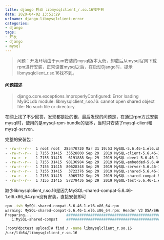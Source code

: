 ```yaml
---
title: django 启动 libmysqlclient_r.so.16找不到
date: 2020-04-02 13:51:29
urlname: django-libmysqlclient-error
categories:
- django
tags:
- 开发
- django
- mysql
---
```

>问题：开发环境由于yum安装的mysql版本太低，卸载后从mysql官网下载rpm进行安装，正常设置mysql之后，在启动Django时，提示libmysqlclient_r.so.16找不到。

<!--more -->

#### 问题描述
>django.core.exceptions.ImproperlyConfigured: Error loading MySQLdb module: libmysqlclient_r.so.16: cannot open shared object file: No such file or directory.

在网上找了不少回答，发现都是扯的很，最后发现的问题是，在通过rpm方式安装mysql时，使用的是mysql-rpm-bundle的版本，当时只安装了mysql-client和mysql-server。

完整的安装包：
```bash
- -rw-r--r--  1 root root  285470720 Mar 31 19:53 MySQL-5.6.46-1.el6.x86_64.rpm-bundle.tar
- -rw-r--r--  1 7155 31415  35528000 Sep 29  2019 MySQL-client-5.6.46-1.el6.x86_64.rpm
- -rw-r--r--  1 7155 31415   6191888 Sep 29  2019 MySQL-devel-5.6.46-1.el6.x86_64.rpm
- -rw-r--r--  1 7155 31415  98136984 Sep 29  2019 MySQL-embedded-5.6.46-1.el6.x86_64.rpm
- -rw-r--r--  1 7155 31415  80628348 Sep 29  2019 MySQL-server-5.6.46-1.el6.x86_64.rpm
- -rw-r--r--  1 7155 31415   3722376 Sep 29  2019 MySQL-shared-5.6.46-1.el6.x86_64.rpm
- -rw-r--r--  1 7155 31415   3969752 Sep 29  2019 MySQL-shared-compat-5.6.46-1.el6.x86_64.rpm
- -rw-r--r--  1 7155 31415  57279436 Sep 29  2019 MySQL-test-5.6.46-1.el6.x86_64.rpm
```

缺少libmysqlclient_r.so.16是因为MySQL-shared-compat-5.6.46-1.el6.x86_64.rpm没有安装，直接安装即可
```bash
rpm -ivh MySQL-shared-compat-5.6.46-1.el6.x86_64.rpm
warning: MySQL-shared-compat-5.6.46-1.el6.x86_64.rpm: Header V3 DSA/SHA1 Signature, key ID 5072e1f5: NOKEY
Preparing...                ########################################### [100%]
   1:MySQL-shared-compat    ########################################### [100%]

[root@dpctest upload]# find / -name libmysqlclient_r.so.16
/usr/lib64/libmysqlclient_r.so.16
```
